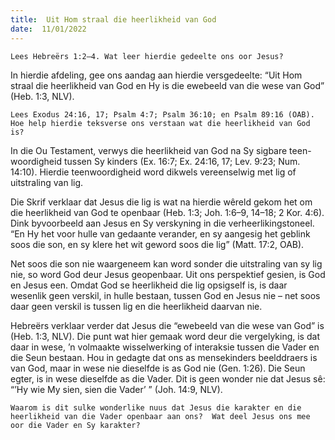 ```yaml
---
title:  Uit Hom straal die heerlikheid van God
date:  11/01/2022
---
```


`Lees Hebreërs 1:2–4. Wat leer hierdie gedeelte ons oor Jesus?`

In hierdie afdeling, gee ons aandag aan hierdie versgedeelte:  “Uit Hom straal die heerlikheid van God en Hy is die ewebeeld van die wese van God” (Heb. 1:3, NLV).

`Lees Exodus 24:16, 17; Psalm 4:7; Psalm 36:10; en Psalm 89:16 (OAB). Hoe help hierdie teksverse ons verstaan wat die heerlikheid van God is?`

In die Ou Testament, verwys die heerlikheid van God na Sy sigbare teen-woordigheid tussen Sy kinders (Ex. 16:7; Ex. 24:16, 17; Lev. 9:23; Num. 14:10). Hierdie teenwoordigheid word dikwels vereenselwig met lig of uitstraling van lig.

Die Skrif verklaar dat Jesus die lig is wat na hierdie wêreld gekom het om die heerlikheid van God te openbaar (Heb. 1:3; Joh. 1:6–9, 14–18; 2 Kor. 4:6). Dink byvoorbeeld aan Jesus en Sy verskyning in die verheerlikingstoneel. “En Hy het voor hulle van gedaante verander, en sy aangesig het geblink soos die son, en sy klere het wit geword soos die lig” (Matt. 17:2, OAB).

Net soos die son nie waargeneem kan word sonder die uitstraling van sy lig nie, so word God deur Jesus geopenbaar. Uit ons perspektief gesien, is God en Jesus een.  Omdat God se heerlikheid die lig opsigself is, is daar wesenlik geen verskil, in hulle bestaan, tussen God en Jesus nie – net soos daar geen verskil is tussen lig en die heerlikheid daarvan nie.

Hebreërs verklaar verder dat Jesus die “ewebeeld van die wese van God” is (Heb. 1:3, NLV). Die punt wat hier gemaak word deur die vergelyking, is dat daar in wese, ’n volmaakte wisselwerking of interaksie tussen die Vader en die Seun bestaan.  Hou in gedagte dat ons as mensekinders beelddraers is van God, maar in wese nie dieselfde is as God nie (Gen. 1:26). Die Seun egter, is in wese dieselfde  as die Vader. Dit is geen wonder nie dat Jesus sê: “’Hy wie My sien, sien die Vader’ ” (Joh. 14:9, NLV).

`Waarom is dit sulke wonderlike nuus dat Jesus die karakter en die heerlikheid van die Vader openbaar aan ons?  Wat deel Jesus ons mee oor die Vader en Sy karakter?`